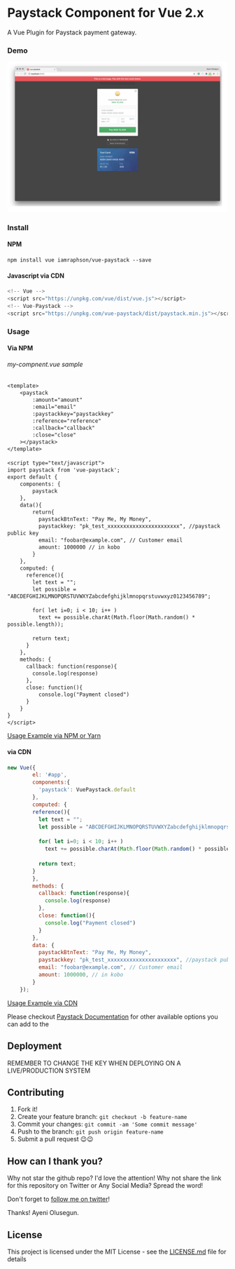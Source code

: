 # Paystack Component for Vue 2.x
A Vue Plugin for Paystack payment gateway.

### Demo

![Demo Image](vue-paystack.png?raw=true "Demo Image")

### Install

#### NPM
```
npm install vue iamraphson/vue-paystack --save 
``` 

#### Javascript via CDN
```javascript 1.8
<!-- Vue -->
<script src="https://unpkg.com/vue/dist/vue.js"></script>
<!-- Vue-Paystack -->
<script src="https://unpkg.com/vue-paystack/dist/paystack.min.js"></script>
```

### Usage

#### Via NPM

###### my-compnent.vue sample
```vue
<template>
    <paystack
        :amount="amount"
        :email="email"
        :paystackkey="paystackkey"
        :reference="reference"
        :callback="callback"
        :close="close"
    ></paystack>
</template>

<script type="text/javascript">
import paystack from 'vue-paystack';
export default {
    components: {
        paystack
    },
    data(){
        return{
          paystackBtnText: "Pay Me, My Money",
          paystackkey: "pk_test_xxxxxxxxxxxxxxxxxxxxxxx", //paystack public key
          email: "foobar@example.com", // Customer email
          amount: 1000000 // in kobo
        }
    },
    computed: {
      reference(){
        let text = "";
        let possible = "ABCDEFGHIJKLMNOPQRSTUVWXYZabcdefghijklmnopqrstuvwxyz0123456789";

        for( let i=0; i < 10; i++ )
          text += possible.charAt(Math.floor(Math.random() * possible.length));

        return text;
      }
    },
    methods: {
      callback: function(response){
        console.log(response)
      },
      close: function(){
          console.log("Payment closed")
      }
    }
}
</script>
```
[Usage Example via NPM or Yarn](examples/commonjs/App.vue)
#### via CDN
```javascript 1.8
new Vue({
        el: '#app',
        components:{
          'paystack': VuePaystack.default
        },
        computed: {
        reference(){
          let text = "";
          let possible = "ABCDEFGHIJKLMNOPQRSTUVWXYZabcdefghijklmnopqrstuvwxyz0123456789";

          for( let i=0; i < 10; i++ )
            text += possible.charAt(Math.floor(Math.random() * possible.length));

          return text;
        }
        },
        methods: {
          callback: function(response){
            console.log(response)
          },
          close: function(){
            console.log("Payment closed")
          }
        },
        data: {
          paystackBtnText: "Pay Me, My Money",
          paystackkey: "pk_test_xxxxxxxxxxxxxxxxxxxxxx", //paystack public key
          email: "foobar@example.com", // Customer email
          amount: 1000000, // in kobo
        }
    });
```
[Usage Example via CDN](examples/index.html)

Please checkout [Paystack Documentation](https://developers.paystack.co/docs/paystack-inline) for other available options you can add to the 

## Deployment
REMEMBER TO CHANGE THE KEY WHEN DEPLOYING ON A LIVE/PRODUCTION SYSTEM


## Contributing
1. Fork it!
2. Create your feature branch: `git checkout -b feature-name`
3. Commit your changes: `git commit -am 'Some commit message'`
4. Push to the branch: `git push origin feature-name`
5. Submit a pull request 😉😉

## How can I thank you?

Why not star the github repo? I'd love the attention! Why not share the link for this repository on Twitter or Any Social Media? Spread the word!

Don't forget to [follow me on twitter](https://twitter.com/iamraphson)!

Thanks!
Ayeni Olusegun.

## License
This project is licensed under the MIT License - see the [LICENSE.md](LICENSE) file for details



